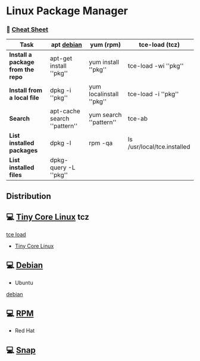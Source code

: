 

# Linux Package Manager



### :tada: [Cheat Sheet](http://wiki.tinycorelinux.net/wiki:package_management_cheat_sheet)

| Task | apt [debian](debian) | yum (rpm) | tce-load (tcz)|
|------|-----------|-----------|---------------|
|**Install a package from the repo**|apt-get install ''pkg''|yum install ''pkg''|tce-load -wi ''pkg''|
|**Install from a local file**|dpkg -i ''pkg''|yum localinstall ''pkg''|tce-load -i ''pkg''|
|**Search**|apt-cache search ''pattern''|yum search ''pattern''|tce-ab |
|**List installed packages**|dpkg -l|rpm -qa|ls /usr/local/tce.installed|
|**List installed files**| dpkg-query  -L ''pkg''|||


## Distribution

## :computer: [Tiny Core Linux](tinycorelinux.net) **tcz**

[tce load](http://wiki.tinycorelinux.net/wiki:install_apps)

* [Tiny Core Linux](tinycorelinux.net)


## :computer: [Debian](https://doc.ubuntu-fr.org/dpkg)

* Ubuntu

[debian](debian)

## :computer: [RPM]()

* Red Hat


## :computer: [Snap]()

